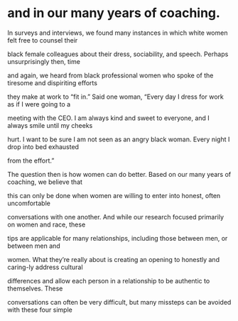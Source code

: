 # and in our many years of coaching.

In surveys and interviews, we found many instances in which white women felt free to counsel their

black female colleagues about their dress, sociability, and speech. Perhaps unsurprisingly then, time

and again, we heard from black professional women who spoke of the tiresome and dispiriting efforts

they make at work to “fit in.” Said one woman, “Every day I dress for work as if I were going to a

meeting with the CEO. I am always kind and sweet to everyone, and I always smile until my cheeks

hurt. I want to be sure I am not seen as an angry black woman. Every night I drop into bed exhausted

from the effort.”

The question then is how women can do better. Based on our many years of coaching, we believe that

this can only be done when women are willing to enter into honest, often uncomfortable

conversations with one another. And while our research focused primarily on women and race, these

tips are applicable for many relationships, including those between men, or between men and

women. What they’re really about is creating an opening to honestly and caring-ly address cultural

differences and allow each person in a relationship to be authentic to themselves. These

conversations can often be very difficult, but many missteps can be avoided with these four simple